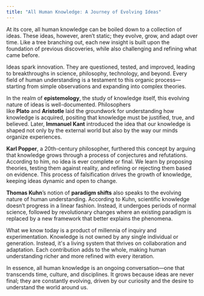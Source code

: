```yaml
---
title: "All Human Knowledge: A Journey of Evolving Ideas"
---
```

At its core, all human knowledge can be boiled down to a collection of ideas. These ideas, however, aren’t static; they evolve, grow, and adapt over time. Like a tree branching out, each new insight is built upon the foundation of previous discoveries, while also challenging and refining what came before.

Ideas spark innovation. They are questioned, tested, and improved, leading to breakthroughs in science, philosophy, technology, and beyond. Every field of human understanding is a testament to this organic process—starting from simple observations and expanding into complex theories.

In the realm of **epistemology**, the study of knowledge itself, this evolving nature of ideas is well-documented. Philosophers like **Plato** and **Aristotle** laid the groundwork for understanding how knowledge is acquired, positing that knowledge must be justified, true, and believed. Later, **Immanuel Kant** introduced the idea that our knowledge is shaped not only by the external world but also by the way our minds organize experiences.

**Karl Popper**, a 20th-century philosopher, furthered this concept by arguing that knowledge grows through a process of conjectures and refutations. According to him, no idea is ever complete or final. We learn by proposing theories, testing them against reality, and refining or rejecting them based on evidence. This process of falsification drives the growth of knowledge, keeping ideas dynamic and open to change.

**Thomas Kuhn**’s notion of **paradigm shifts** also speaks to the evolving nature of human understanding. According to Kuhn, scientific knowledge doesn’t progress in a linear fashion. Instead, it undergoes periods of normal science, followed by revolutionary changes where an existing paradigm is replaced by a new framework that better explains the phenomena.

What we know today is a product of millennia of inquiry and experimentation. Knowledge is not owned by any single individual or generation. Instead, it's a living system that thrives on collaboration and adaptation. Each contribution adds to the whole, making human understanding richer and more refined with every iteration.

In essence, all human knowledge is an ongoing conversation—one that transcends time, culture, and disciplines. It grows because ideas are never final; they are constantly evolving, driven by our curiosity and the desire to understand the world around us.